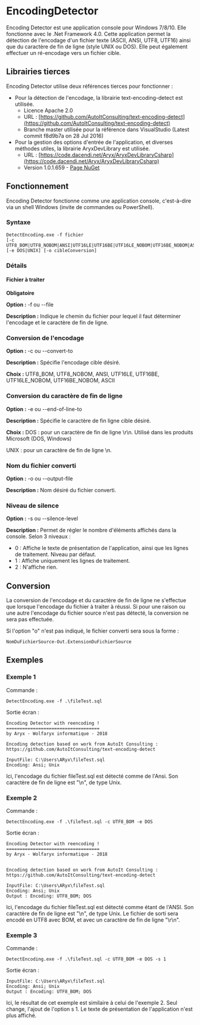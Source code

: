# EncodingDetector
Encoding Detector est une application console pour Windows 7/8/10. Elle fonctionne avec le .Net Framework 4.0. Cette application permet la détection de l'encodage d'un fichier texte (ASCII, ANSI, UTF8, UTF16) ainsi que du caractère de fin de ligne (style UNIX ou DOS). Elle peut également effectuer un ré-encodage vers un fichier cible.

## Librairies tierces
Encoding Detector utilise deux références tierces pour fonctionner :

- Pour la détection de l'encodage, la librairie text-encoding-detect est utilisée.
	- Licence Apache 2.0
	- URL : [https://github.com/AutoItConsulting/text-encoding-detect](https://github.com/AutoItConsulting/text-encoding-detect)
	- Branche master utilisée pour la référence dans VisualStudio (Latest commit f8d9b7a on 28 Jul 2016)
- Pour la gestion des options d'entrée de l'application, et diverses méthodes utiles, la librairie AryxDevLibrary est utilisée.
	- URL :  [https://code.dacendi.net/Aryx/AryxDevLibraryCsharp](https://code.dacendi.net/Aryx/AryxDevLibraryCsharp)
	- Version 1.0.1.659 - [Page NuGet](https://www.nuget.org/packages/AryxDevLibrary/1.0.1.659 "Page NuGet")

## Fonctionnement
Encoding Detector fonctionne comme une application console, c'est-à-dire via un shell Windows (invite de commandes ou PowerShell).

### Syntaxe
```
DetectEncoding.exe -f fichier 
[-c UTF8_BOM|UTF8_NOBOM|ANSI|UTF16LE|UTF16BE|UTF16LE_NOBOM|UTF16BE_NOBOM|ASCII] [-e DOS|UNIX] [-o cibleConversion]
```
### Détails
#### Fichier à traiter

**Obligatoire**

**Option :** -f ou --file

**Description :** Indique le chemin du fichier pour lequel il faut déterminer l'encodage et le caractère de fin de ligne.

### Conversion de l'encodage

**Option :** -c ou --convert-to

**Description :** Spécifie l'encodage cible désiré.

**Choix :**
UTF8_BOM, UTF8_NOBOM, ANSI, UTF16LE, UTF16BE, UTF16LE_NOBOM, UTF16BE_NOBOM, ASCII

### Conversion du caractère de fin de ligne

**Option :** -e ou --end-of-line-to

**Description :** Spécifie le caractère de fin ligne cible désiré.

**Choix :**
DOS : pour un caractère de fin de ligne \r\n. Utilisé dans les produits Microsoft (DOS, Windows)

UNIX : pour un caractère de fin de ligne  \n.

### Nom du fichier converti

**Option :** -o ou --output-file

**Description :** Nom désiré du fichier converti.

### Niveau de silence

**Option :** -s ou --silence-level

**Description :** Permet de régler le nombre d'éléments affichés dans la console. Selon 3 niveaux :

* 0 : Affiche le texte de présentation de l'application, ainsi que les lignes de traitement. Niveau par défaut.
* 1 : Affiche uniquement les lignes de traitement.
* 2 : N'affiche rien.

## Conversion

La conversion de l'encodage et du caractère de fin de ligne ne s'effectue que lorsque l'encodage du fichier à traiter à réussi. Si pour une raison ou une autre l'encodage du fichier source n'est pas détecté, la conversion ne sera pas effectuée.

Si l'option "o" n'est pas indiqué, le fichier converti sera sous la forme :

```
NomDuFichierSource-Out.ExtensionDuFichierSource
```

## Exemples

### Exemple 1
Commande : 
```
DetectEncoding.exe -f .\fileTest.sql
```

Sortie écran :

    Encoding Detector with reencoding !
    ===================================
    by Aryx - Wolfaryx informatique - 2018
    
    Encoding detection based on work from AutoIt Consulting :
    https://github.com/AutoItConsulting/text-encoding-detect
    
    InputFile: C:\Users\ARyx\fileTest.sql
    Encoding: Ansi; Unix

Ici, l'encodage du fichier fileTest.sql est détecté comme de l'Ansi.
Son caractère de fin de ligne est "\n", de type Unix.

### Exemple 2
Commande : 
```
DetectEncoding.exe -f .\fileTest.sql -c UTF8_BOM -e DOS
```

Sortie écran :

    Encoding Detector with reencoding !
    ===================================
    by Aryx - Wolfaryx informatique - 2018
    
    
    Encoding detection based on work from AutoIt Consulting :
    https://github.com/AutoItConsulting/text-encoding-detect
    
    InputFile: C:\Users\ARyx\fileTest.sql
    Encoding: Ansi; Unix
    Output : Encoding: UTF8_BOM; DOS

Ici, l'encodage du fichier fileTest.sql est détecté comme étant de l'ANSI.
Son caractère de fin de ligne est "\n", de type Unix.
Le fichier de sorti sera encodé en UTF8 avec BOM, et avec un caractère de fin de ligne "\r\n".

### Exemple 3
Commande : 
```
DetectEncoding.exe -f .\fileTest.sql -c UTF8_BOM -e DOS -s 1
```

Sortie écran :

    InputFile: C:\Users\ARyx\fileTest.sql
    Encoding: Ansi; Unix
    Output : Encoding: UTF8_BOM; DOS

Ici, le résultat de cet exemple est similaire à celui de l'exemple 2. Seul change, l'ajout de l'option s 1. Le texte de présentation de l'application n'est plus affiché.